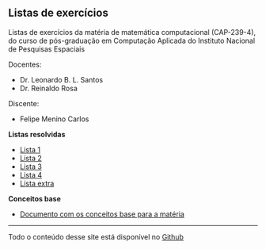 ## Listas de exercícios

Listas de exercícios da matéria de matemática computacional (CAP-239-4), do curso de pós-graduação em Computação Aplicada do Instituto Nacional de Pesquisas Espaciais

Docentes:
- Dr. Leonardo B. L. Santos
- Dr. Reinaldo Rosa

Discente:
- Felipe Menino Carlos

**Listas resolvidas**

- [Lista 1](https://fmenino-cap-239.netlify.com/lista_1/)
- [Lista 2](https://fmenino-cap-239.netlify.com/lista_2/)
- [Lista 3](https://fmenino-cap-239.netlify.com/lista_3/)
- [Lista 4](https://fmenino-cap-239.netlify.com/lista_4/)
- [Lista extra](https://fmenino-cap-239.netlify.com/extras/)

**Conceitos base**

- [Documento com os conceitos base para a matéria](https://github.com/M3nin0/matematica-computacional/blob/master/materiais/00-conceitos-base.pdf)

<hr>

Todo o conteúdo desse site está disponível no [Github](https://github.com/M3nin0/matematica-computacional)

